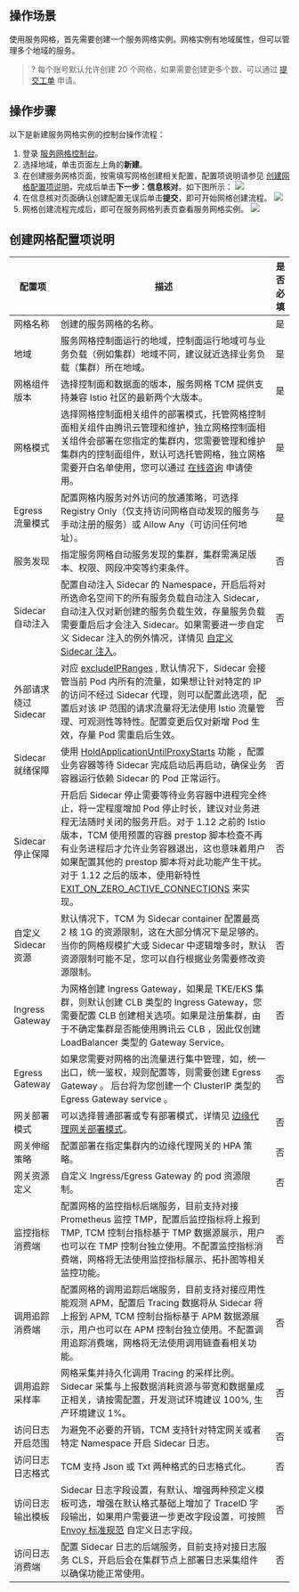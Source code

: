 ## 操作场景
使用服务网格，首先需要创建一个服务网格实例。网格实例有地域属性，但可以管理多个地域的服务。

>? 每个账号默认允许创建 20 个网格，如果需要创建更多个数，可以通过 [提交工单](https://console.cloud.tencent.com/workorder/category) 申请。

## 操作步骤

以下是新建服务网格实例的控制台操作流程：

1. 登录 [服务网格控制台](https://console.cloud.tencent.com/tke2/mesh)。
2. 选择地域，单击页面左上角的**新建**。
3. 在创建服务网格页面，按需填写网格创建相关配置，配置项说明请参见 [创建网格配置项说明](#createMeshPara)，完成后单击**下一步：信息核对**。如下图所示：
![](https://main.qcloudimg.com/raw/4105d5d5c6769e9efc7dc31ac49139d9.png)
4. 在信息核对页面确认创建配置无误后单击**提交**，即可开始网格创建流程。
![](https://main.qcloudimg.com/raw/f6a0a6d1e2e1d1e8ee7a87d2ced0b913.png)
5. 网格创建流程完成后，即可在服务网格列表页查看服务网格实例。
![](https://main.qcloudimg.com/raw/efe18d97d1624fa04a54f46fe58c2627.png)

## 创建网格配置项说明 [](id:createMeshPara)

<table>
<thead>
<tr>
<th>配置项</th>
<th>描述</th>
<th>是否必填</th>
</tr>
</thead>
<tbody><tr>
<td>网格名称</td>
<td>创建的服务网格的名称。</td>
<td>是</td>
</tr>
<tr>
<td>地域</td>
<td>服务网格控制面运行的地域，控制面运行地域可与业务负载（例如集群）地域不同，建议就近选择业务负载（集群）所在地域。</td>
<td>是</td>
</tr>
<tr>
<td>网格组件版本</td>
<td>选择控制面和数据面的版本，服务网格 TCM 提供支持兼容 Istio 社区的最新两个大版本。</td>
<td>是</td>
</tr>
<tr>
<td>网格模式</td>
<td>选择网格控制面相关组件的部署模式，托管网格控制面相关组件由腾讯云管理和维护，独立网格控制面相关组件会部署在您指定的集群内，您需要管理和维护集群内的控制面组件，默认可选托管网格，独立网格需要开白名单使用，您可以通过 <a href="https://cloud.tencent.com/online-service?from=connect-us">在线咨询</a> 申请使用。</td>
<td>是</td>
</tr>
<tr>
<td>Egress 流量模式</td>
<td>配置网格内服务对外访问的放通策略，可选择 Registry Only（仅支持访问网格自动发现的服务与手动注册的服务）或 Allow Any（可访问任何地址）。</td>
<td>是</td>
</tr>
<tr>
<td>服务发现</td>
<td>指定服务网格自动服务发现的集群，集群需满足版本、权限、网段冲突等约束条件。</td>
<td>否</td>
</tr>
<tr>
<td>Sidecar 自动注入</td>
<td>配置自动注入 Sidecar 的 Namespace，开启后将对所选命名空间下的所有服务负载自动注入 Sidecar，自动注入仅对新创建的服务负载生效，存量服务负载需要重启后才会注入 Sidecar。如果需要进一步自定义 Sidecar 注入的例外情况，详情见 <a href="https://cloud.tencent.com/document/product/1261/62960#.E9.85.8D.E7.BD.AE-sidecar-.E8.87.AA.E5.8A.A8.E6.B3.A8.E5.85.A5">自定义 Sidecar 注入</a>。</td>
<td>否</td>
</tr>
<tr>
<td>外部请求绕过 Sidecar</td>
<td>对应 <a href="https://istio.io/latest/zh/docs/tasks/traffic-management/egress/egress-control/#direct-access-to-external-services">excludeIPRanges</a> , 默认情况下，Sidecar 会接管当前 Pod 内所有的流量，如果想让针对特定的 IP 的访问不经过 Sidecar 代理，则可以配置此选项，配置后对该 IP 范围的请求流量将无法使用 Istio 流量管理、可观测性等特性。配置变更后仅对新增 Pod 生效，存量 Pod 需重启后生效。 </td>
<td>否</td>
</tr>
<tr>  
<td>Sidecar 就绪保障</td>
<td>使用 <a href="https://istio.io/latest/docs/reference/config/istio.mesh.v1alpha1/#ProxyConfig">HoldApplicationUntilProxyStarts</a> 功能 ，配置业务容器等待 Sidecar 完成启动后再启动，确保业务容器运行依赖 Sidecar 的 Pod 正常运行。</td>
<td>否</td>
</tr> 
<td>Sidecar 停止保障</td>
<td>开启后 Sidecar 停止需要等待业务容器中进程完全终止，将一定程度增加 Pod 停止时长，建议对业务进程无法随时关闭的服务开启。对于 1.12 之前的 Istio 版本，TCM 使用预置的容器 prestop 脚本检查不再有业务进程后才允许业务容器退出，这也意味着用户如果配置其他的 prestop 脚本将对此功能产生干扰。对于 1.12 之后的版本，使用新特性 <a href="https://istio.io/latest/news/releases/1.12.x/announcing-1.12/change-notes/">EXIT_ON_ZERO_ACTIVE_CONNECTIONS</a> 来实现。</td>
<td>否</td>
</tr>
<tr>  
<td>自定义 Sidecar 资源</td>
<td>默认情况下，TCM 为 Sidecar container 配置最高 2 核 1G 的资源限制，这在大部分情况下是足够的。当你的网格规模扩大或 Sidecar 中逻辑增多时，默认资源限制可能不足，您可以自行根据业务需要修改资源限制。</td>
<td>否</td>
</tr>  
<tr>
<td>Ingress Gateway</td>
<td>为网格创建 Ingress Gateway，如果是 TKE/EKS 集群，则默认创建 CLB 类型的 Ingress Gateway，您需要配置 CLB 创建相关选项。如果是注册集群，由于不确定集群是否能使用腾讯云 CLB ，因此仅创建 LoadBalancer 类型的 Gateway Service。 </td>
<td>否</td>
</tr>
<tr>
<td>Egress Gateway</td>
<td>如果您需要对网格的出流量进行集中管理，如，统一出口，统一鉴权，规则配置等，则需要创建 Egress Gateway 。 后台将为您创建一个 ClusterIP 类型的 Egress Gateway service 。</td>
<td>否</td>
</tr>
<tr>
<td>网关部署模式</td>
<td>可以选择普通部署或专有部署模式，详情见 <a href="https://cloud.tencent.com/document/product/1261/63044">边缘代理网关部署模式</a>。</td>
<td>否</td>
</tr>
<tr>
<td>网关伸缩策略</td>
<td>配置部署在指定集群内的边缘代理网关的 HPA 策略。</td>
<td>否</td>
</tr>
<tr>
<td>网关资源定义</td>
<td>自定义 Ingress/Egress Gateway 的 pod 资源限制。 </td>
<td>否</td>
</tr>
<tr>
<td>监控指标消费端</td>
<td>配置网格的监控指标后端服务，目前支持对接 Prometheus 监控 TMP，配置后监控指标将上报到 TMP, TCM 控制台指标基于 TMP 数据源展示，用户也可以在 TMP 控制台独立使用。不配置监控指标消费端，网格将无法使用监控指标展示、拓扑图等相关监控功能。</td>
<td>否</td>
</tr>
<tr>
<td>调用追踪消费端</td>
<td>配置网格的调用追踪后端服务，目前支持对接应用性能观测 APM，配置后 Tracing 数据将从 Sidecar 将上报到 APM, TCM 控制台指标基于 APM 数据源展示，用户也可以在 APM 控制台独立使用。不配置调用追踪消费端，网格将无法使用调用链查看相关功能。</td>
<td>否</td>
</tr>
<td>调用追踪采样率</td>
<td>网格采集并持久化调用 Tracing 的采样比例。Sidecar 采集与上报数据消耗资源与带宽和数据量成正相关，请按需配置，开发测试环境建议 100%, 生产环境建议 1%。</td>
<td>否</td>
</tr>
<tr>
<td>访问日志开启范围</td>
<td>为避免不必要的开销，TCM 支持针对特定网关或者特定 Namespace 开启 Sidecar 日志。</td>
<td>否</td>
</tr>
<tr>
<td>访问日志日志格式</td>
<td>TCM 支持 Json 或 Txt 两种格式的日志格式化。</td>
<td>否</td>
</tr>
<tr>
<td>访问日志输出模板</td>
<td>Sidecar 日志字段设置，有默认、增强两种预定义模板可选，增强在默认格式基础上增加了 TraceID 字段输出，如果用户需要进一步更改字段设置，可按照 <a href="https://www.envoyproxy.io/docs/envoy/latest/configuration/observability/access_log/usage">Envoy 标准规范</a> 自定义日志字段。</td>
<td>否</td>
</tr>
<tr>
<td>访问日志消费端</td>
<td>配置 Sidecar 日志的后端服务，目前支持对接日志服务 CLS，开启后会在集群节点上部署日志采集组件以确保功能正常使用。</td>
<td>否</td>
</tr>
</tbody></table>
